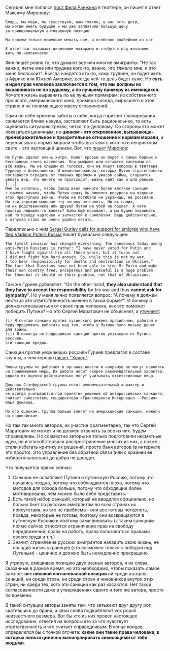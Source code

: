 Сегодня мне попался [пост Фила Ранжина](https://twitter.com/fillpackart/status/1731692210326769954?s=61&t=38Ecu_SDXbJG5ynnB8Qk1w) в твиттере, он пишет в ответ Максиму Миронову:

```
Блядь, мы люди, мы существуем, нам тяжело, у нас есть дети,
мы хотим иметь будущее и мы уже заплатили большую цену
за принципиальную антивоенную позицию

Мы просим только поменьше мешать нам, и особенно слабейшим из нас

В ответ нас называют циничными мажорами и стебутся над желанием
жить по-человечески
```

Фил пишет ровно то, что думают все или многие эмигранты: "Не так важно, легче мне или труднее кого-то, важно, что тяжело мне, и это меня беспокоит". Всегда найдется кто-то, кому труднее, он будет жить в Африке или Южной Америке, всегда чей-то день будет хуже. Но **суть и идея прав человека заключается в том, что мы должны их выравнивать не по худшему, а по лучшему примеру из имеющихся**. Хочется жизнь выравнять по ее лучшим примерам: из собственного прошлого, американского кино, примера соседа, выросшего в этой стране и не понимающего массу ограничений. 

Сами по себе времена заботы о себе, когда горизонт планирования сжимается ближе некуда, заставляют быть рациональнее, то есть оценивать ситуацию трезво, четко, по-деловому. Со стороны это может показаться циничным, но **цинизм - это откровенное, вызывающе-пренебрежительное и презрительное отношение к нормам морали**, и переписывать нормы морали чтобы выставить кого-то в неприятном свете - это настоящий цинизм. Вот, что [пишет Миронов](https://x.com/mironov_fm/status/1731602991252201948?s=20):

```
Но Путин сделал очень хитро. Налог кровью он берет с самых бедных и
бесправных слоев населения. Они умирают или остаются калеками на
всю жизнь. Мы не слышим их голосов, они не пишут вопросы в твиттере
Гуриеву и Алексашенко. И циничные мажоры, которых Путин стратегически
постарался оградить от главных проблем и ужасов войны, стараются
делать вид, что ничего не происходит, жизнь идёт как и шла раньше.
[...]
Мне бы хотелось, чтобы Запад ввел намного более жёсткие санкции
с самого начала, чтобы Путин сразу бы лишился ресурсов на ведение
этой преступной войны. Чтобы не погибали ни украинцы, не россияне.
Но твиттерским мажорам эту логику не понять. Ни их самих,
ни их родственников или друзей Путин на убой не пошлет. А чего
простых людишек-то жалеть? Бабы ещё нарожают, а мы будем поднимать
вой по поводу карточек и запчастей к самолётам. Ведь действительно,
в отпуска стало не очень удобно летать.
```

Параллельно с ним [Sergei Guriev calls for support for émigrés who have fled Vladimir Putin’s Russia](https://www.economist.com/by-invitation/2022/05/05/sergei-guriev-calls-for-support-for-emigres-who-have-fled-vladimir-putins-russia) пишет буквально следующее:
```
The latest invasion has changed everything. The consensus today among
anti-Putin Russians is rather: “I have never voted for Putin and
I have fought against him all these years, but it turns out
I did not fight him hard enough. So, while this is not my war,
I too bear responsibility for deaths and destruction in Ukraine.”
The fact that Russians have not been able to stop Mr Putin and make
their own country free, prosperous and peaceful is a huge problem
for them—but it should be their problem, not that of Ukrainians.
```

Там же Гуриев добавляет: "On the other hand, **they also understand that they have to accept the responsibility** for his war and thus **cannot ask for sympathy**". Но у меня лично появляется вопрос: "А почему я должен нести за это ответственность именно в такой форме?". И почему я должен отказываться от своих прав человека, как это поможет победить Путина? Но это Сергей Маратович не объясняет, а [уточняет](https://x.com/sguriev/status/1728102093532328431?s=20):
```
(i) Я считаю санкции против путинского режима правильным, работал и
буду продолжать работать над тем, чтобы у Путина было меньше денег
для войны.
(ii) Я никогда не поддерживал санкции против уезжающих от Путина россиян,
эти санкции вредны.
```

Санкции против уезжающих россиян Гуриев предлагал в составе группы, о чем хорошо [пишет "Холод"](https://holod.media/2023/11/15/sergei-guriev-prizyvaiet-k-sanktsyiam/):
```
Члены группы не работают в органах власти и напрямую не могут повлиять
на принимаемые меры. Их работа носит скорее рекомендательный характер,
однако их оценки действительно могут учитывать ответственные лица.

Доклады Стэнфордской группы носят рекомендательный характер и действительно
не всегда учитываются при принятии решений об антироссийских санкциях,
считает заместитель гендиректора «Трансперенси Интернешнл — Россия» Илья Шуманов.

По его оценкам, группа больше влияет на американские санкции, нежели на европейские.
```

Но там так много авторов, их участие фрагментарно, так что Сергей Маратович не может и не должен отвечать за все из них. Будем справедливы. Но совместно авторы не только подготовили несметные идеи, но и способствовали распространению многих из них, а позже - стали избегать критику их решений, просто баня авторов (в интернете это просто). Это управление без обратной связи (или с крайней ее избирательностью) до добра не доведет.

Что получается прямо сейчас:
1. Санкции не ослабляют Путина и путинскую Россию, потому что начались поздно, потому что соблюдаются плохо, потому что методов для обхода больше, потому что обходящие более мотивированы, чем можно было себе представить.
2. Есть такой набор санкций, который не вводился официально, но больно бьет по русским эмигрантам во всех странах их присутствия, но это не проблема - они все готовы потерпеть, правда, некоторые не готовы, поэтому они возвращаются в путинскую Россию и поэтому сами виноваты (к таким санкциям прямо сейчас относятся ограничение прав на свободу передвижений, права на работу, права пользоваться правами своего труда и т.п.)
3. Значит, стремление русских эмигрантов наладить свою жизнь, не наладив жизнь украинцев (_что возможно только с победой над Путиным_) - цинично и должно быть немедленно прекращено.

Я утрирую, смешиваю позицию двух разных авторов, и их слова, сказанные в разное время, но это необходимо, чтобы показать самое важное: **нет никакой согласованной позиции** ни среди авторов санкций, ни среди стран, ни среди стран и чиновников внутри этих стран, ни среди тех, кого эти санкции как раз касаются. Нет такой согласованности даже в утверждениях одного и того же автора, просто по времени.

В такой ситуации авторы заняты тем, что затыкают друг другу рот, скатившись до брани, а свои слова подкрепляют vox populi неизвестного размера. Вот бы кто из них провел настоящее исследование, ответил на вопросы кто за что чувствует ответственность и что считает справедливым. В конце концов, определился бы с точкой отсчета: **какие они такие права человека, в которых нельзя цинично манипулировать зивисящими от тебя людьми**.
